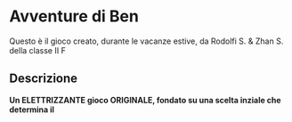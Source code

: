 # Avventure di Ben

Questo è il gioco creato, durante le vacanze estive, da Rodolfi S. & Zhan S. della classe II F

## Descrizione 

__Un ELETTRIZZANTE gioco ORIGINALE, fondato su una scelta inziale che determina il__
